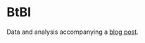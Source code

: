 # BtBI

Data and analysis accompanying a [blog post](https://scanberlin.com/2016/10/06/your-opinions-on-brain-to-brain-interfaces/).
